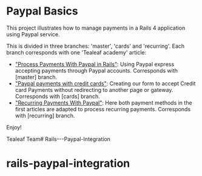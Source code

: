 # Paypal Basics

This project illustrates how to manage payments in a Rails 4 application using Paypal service.

This is divided in three branches: 'master', 'cards' and 'recurring'. Each branch corresponds with one 'Tealeaf academy' article:

* ["Process Payments With Paypal in Rails"](http://www.gotealeaf.com/blog/basic-paypal-checkout-processing-in-rails): Using Paypal express accepting payments through Paypal accounts. Corresponds with [master] branch.
* ["Paypal payments with credit cards"](http://www.gotealeaf.com/blog/paypal-payments-with-credit-cards): Creating our form to accept Credit card Payments without redirecting to another page or gateway. Corresponds with [cards] branch.
* ["Recurring Payments With Paypal"](http://www.gotealeaf.com/blog/paypal-recurring-payments): Here both payment methods in the first articles are adapted to process recurring payments. Corresponds with [recurring] branch.

Enjoy!

Tealeaf Team# Rails---Paypal-Integration
# rails-paypal-integration
